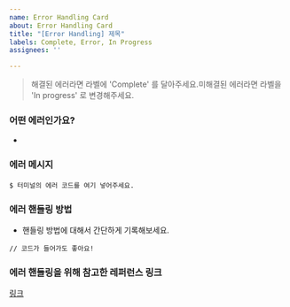 ```yaml
---
name: Error Handling Card
about: Error Handling Card
title: "[Error Handling] 제목"
labels: Complete, Error, In Progress
assignees: ''

---
```


> 해결된 에러라면 라벨에 'Complete' 를 달아주세요.미해결된 에러라면 라벨을 'In progress' 로 변경해주세요.

### **어떤 에러인가요?**

- 

### **에러 메시지**

`$ 터미널의 에러 코드를 여기 넣어주세요.`

### **에러 핸들링 방법**

- 핸들링 방법에 대해서 간단하게 기록해보세요.

`// 코드가 들어가도 좋아요!`

### **에러 핸들링을 위해 참고한 레퍼런스 링크**

[링크](https://github.com/codestates/Memory.log-Client/issues/19)
